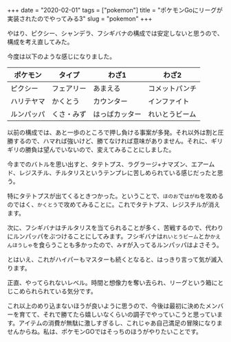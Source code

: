 +++
date = "2020-02-01"
tags = ["pokemon"]
title = "ポケモンGoにリーグが実装されたのでやってみる3"
slug = "pokemon"
+++

やはり、ピクシー、シャンデラ、フシギバナの構成では安定しないと思うので、構成を考え直してみた。

今度は以下のような感じになりました。

|ポケモン|タイプ|わざ1|わざ2|
|---|---|---|---|
|ピクシー|フェアリー|あまえる|コメットパンチ|
|ハリテヤマ|かくとう|カウンター|インファイト|
|ルンパッパ|くさ・みず|はっぱカッター|れいとうビーム|

以前の構成では、あと一歩のところで押し負ける事案が多発。それ以外は割と圧勝するので、ハマれば強いけど、勝てなければ意味がありません。それに、ギリギリの勝負は望んでいないので、変えてみることにしました。

今までのバトルを思い出すと、タテトプス、ラグラージ+ナマズン、エアームド、レジスチル、チルタリスというテンプレに苦しめられている感じだったと思う。

特にタテトプスが出てくるときつかった。ということで、`ほのお`で`はがね`を攻めるのではく、`かくとう`で攻めてみることに。これでタテトプス、レジスチルが消えます。

次に、フシギバナはチルタリスを当てられることが多く、苦戦するので、代わりにルンパッパをぶつけることにしてみます。フシギバナは`れいとうビーム`とか`かえんほうしゃ`を食らうことも多かったので、`みず`が入ってるルンパッパはよさそう。

とはいえ、これがハイパーもマスターも続くとなると、はっきり言って気が滅入ります。

正直、やってられないレベル。時間と想像力を奪い去られ、リーグという箱にとじこめられられている気分です。

これ以上のめり込まないほうが良いように思うので、今後は最初に決めたメンバーを育てて、それで勝てたら嬉しいなくらいの調子でやっていこうと思っています。アイテムの消費が無駄に激しすぎるし、これじゃあ自己満足の冒険になりませんからね。私は、ポケモンGOではそっちのほうがやりたいことです。

